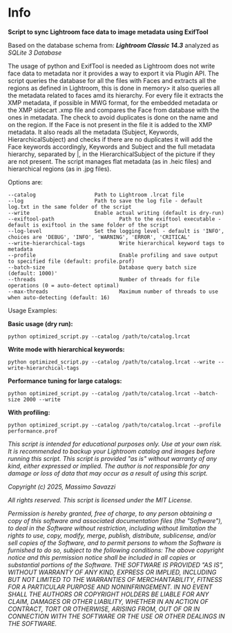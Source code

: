 # Info

  

**Script to sync Lightroom face data to image metadata using ExifTool**

  

Based on the database schema from: ***Lightroom Classic 14.3*** analyzed as *SQLite 3 Database*

  

The usage of python and ExifTool is needed as Lightroom does not write face data to metadata nor it provides a way to export it via Plugin API.
The script queries the database for all the files with Faces and extracts all the regions as defined in Lightroom, this is done in memory> it also queries all the metadata related to faces amd its hierarchy.
For every file it extracts the XMP metadata, if possible in MWG format, for the embedded metadata or the XMP sidecart .xmp file and compares the Face from database with the ones in metadata. The check to avoid duplicates is done on the name and on the region. If the Face is not present in the file it is added to the XMP metadata. It also reads all the metadata (Subject, Keywords, HierarchicalSubject) and checks if there are no duplicates it will add the Face keywords accordingly, Keywords and Subject and the full metadata hierarchy, separated by |, in the HierarchicalSubject of the picture if they are not present.
The script manages flat metadata (as in .heic files) and hierarchical regions (as in .jpg files).

  

Options are:

    --catalog		            Path to Lightroom .lrcat file
    --log			            Path to save the log file - default log.txt in the same folder of the script
    --write			            Enable actual writing (default is dry-run)
    --exiftool-path                     Path to the exiftool executable - default is exiftool in the same folder of the script
    --log-level		            Set the logging level - default is 'INFO', choices are 'DEBUG', 'INFO', 'WARNING', 'ERROR', 'CRITICAL'
    --write-hierarchical-tags           Write hierarchical keyword tags to metadata
    --profile                           Enable profiling and save output to specified file (default: profile.prof)
    --batch-size                        Database query batch size (default: 1000)'
    --threads                           Number of threads for file operations (0 = auto-detect optimal)
    --max-threads                       Maximum number of threads to use when auto-detecting (default: 16)

Usage Examples:


**Basic usage (dry run):**


    python optimized_script.py --catalog /path/to/catalog.lrcat

**Write mode with hierarchical keywords:**


    python optimized_script.py --catalog /path/to/catalog.lrcat --write --write-hierarchical-tags

**Performance tuning for large catalogs:**


    python optimized_script.py --catalog /path/to/catalog.lrcat --batch-size 2000 --write

**With profiling:**


    python optimized_script.py --catalog /path/to/catalog.lrcat --profile performance.prof

  
  
  


*This script is intended for educational purposes only. Use at your own risk.*
*It is recommended to backup your Lightroom catalog and images before running this script.*
*This script is provided "as is" without warranty of any kind, either expressed or implied.*
*The author is not responsible for any damage or loss of data that may occur as a result of using this script.*
   
*Copyright (c) 2025, Massimo Savazzi* 
   
*All rights reserved.*
*This script is licensed under the MIT License.*
   
  
*Permission is hereby granted, free of charge, to any person obtaining a copy of this software and associated documentation files (the "Software"), to deal in the Software without restriction, including without limitation the rights to use, copy, modify, merge, publish, distribute, sublicense, and/or sell copies of the Software, and to permit persons to whom the Software is furnished to do so, subject to the following conditions: The above copyright notice and this permission notice shall be included in all copies or substantial portions of the Software.*
*THE SOFTWARE IS PROVIDED "AS IS", WITHOUT WARRANTY OF ANY KIND, EXPRESS OR IMPLIED, INCLUDING BUT NOT LIMITED TO THE WARRANTIES OF MERCHANTABILITY, FITNESS FOR A PARTICULAR PURPOSE AND NONINFRINGEMENT. IN NO EVENT SHALL THE AUTHORS OR COPYRIGHT HOLDERS BE LIABLE FOR ANY CLAIM, DAMAGES OR OTHER LIABILITY, WHETHER IN AN ACTION OF CONTRACT, TORT OR OTHERWISE, ARISING FROM, OUT OF OR IN CONNECTION WITH THE SOFTWARE OR THE USE OR OTHER DEALINGS IN THE SOFTWARE.* 
